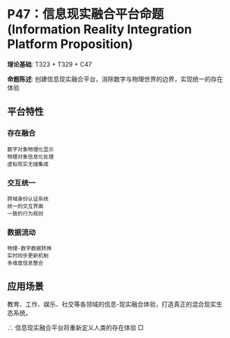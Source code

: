# P47：信息现实融合平台命题 (Information Reality Integration Platform Proposition)

**理论基础**: T323 + T329 + C47

**命题陈述**: 创建信息现实融合平台，消除数字与物理世界的边界，实现统一的存在体验

## 平台特性

### 存在融合
```
数字对象物理化显示
物理对象信息化处理
虚拟现实无缝集成
```

### 交互统一
```
跨域身份认证系统
统一的交互界面
一致的行为规则
```

### 数据流动
```
物理-数字数据转换
实时同步更新机制
多维度信息整合
```

## 应用场景

教育、工作、娱乐、社交等各领域的信息-现实融合体验，打造真正的混合现实生态系统。

∴ 信息现实融合平台将重新定义人类的存在体验 □